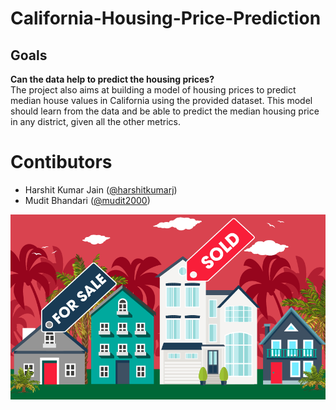 # California-Housing-Price-Prediction

## Goals
**Can the data help to predict the housing prices?** <br>
The project also aims at building a model of housing prices to predict median house values in California using the provided dataset. This model should learn from the data and be able to predict the median housing price in any district, given all the other metrics.

# Contibutors
* Harshit Kumar Jain ([@harshitkumarj](https://github.com/harshitkumarj))
* Mudit Bhandari ([@mudit2000](https://github.com/mudit2000))

<p><img src='image.png'>
